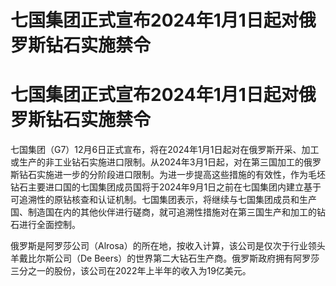 # 七国集团正式宣布2024年1月1日起对俄罗斯钻石实施禁令

# 七国集团正式宣布2024年1月1日起对俄罗斯钻石实施禁令

七国集团（G7）12月6日正式宣布，将在2024年1月1日起对在俄罗斯开采、加工或生产的非工业钻石实施进口限制。从2024年3月1日起，对在第三国加工的俄罗斯钻石实施进一步的分阶段进口限制。为进一步提高这些措施的有效性，作为毛坯钻石主要进口国的七国集团成员国将于2024年9月1日之前在七国集团内建立基于可追溯性的原钻核查和认证机制。七国集团表示，将继续与七国集团成员和生产国、制造国在内的其他伙伴进行磋商，就可追溯性措施对在第三国生产和加工的钻石进行全面控制。

俄罗斯是阿罗莎公司（Alrosa）的所在地，按收入计算，该公司是仅次于行业领头羊戴比尔斯公司（De
Beers）的世界第二大钻石生产商。俄罗斯政府拥有阿罗莎三分之一的股份，该公司在2022年上半年的收入为19亿美元。


